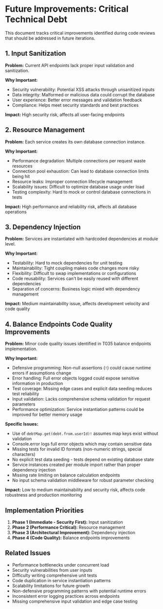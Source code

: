 # Future Improvements: Critical Technical Debt

This document tracks critical improvements identified during code reviews that should be addressed in future iterations.

## 1. Input Sanitization

**Problem:** Current API endpoints lack proper input validation and sanitization.

**Why Important:**
- Security vulnerability: Potential XSS attacks through unsanitized inputs
- Data integrity: Malformed or malicious data could corrupt the database
- User experience: Better error messages and validation feedback
- Compliance: Helps meet security standards and best practices

**Impact:** High security risk, affects all user-facing endpoints

## 2. Resource Management

**Problem:** Each service creates its own database connection instance.

**Why Important:**
- Performance degradation: Multiple connections per request waste resources
- Connection pool exhaustion: Can lead to database connection limits being hit
- Resource leaks: Improper connection lifecycle management
- Scalability issues: Difficult to optimize database usage under load
- Testing complexity: Hard to mock or control database connections in tests

**Impact:** High performance and reliability risk, affects all database operations

## 3. Dependency Injection

**Problem:** Services are instantiated with hardcoded dependencies at module level.

**Why Important:**
- Testability: Hard to mock dependencies for unit testing
- Maintainability: Tight coupling makes code changes more risky
- Flexibility: Difficult to swap implementations or configurations
- Code reusability: Services can't be easily reused with different dependencies
- Separation of concerns: Business logic mixed with dependency management

**Impact:** Medium maintainability issue, affects development velocity and code quality

## 4. Balance Endpoints Code Quality Improvements

**Problem:** Minor code quality issues identified in T035 balance endpoints implementation.

**Why Important:**
- Defensive programming: Non-null assertions (`!`) could cause runtime errors if assumptions change
- Error handling: Full error objects logged could expose sensitive information in production
- Test coverage: Missing edge cases and explicit data seeding reduces test reliability
- Input validation: Lacks comprehensive schema validation for request parameters
- Performance optimization: Service instantiation patterns could be improved for better memory usage

**Specific Issues:**
- Use of `debtMap.get(debt.from.userId)!` assumes map keys exist without validation
- Console.error logs full error objects which may contain sensitive data
- Missing tests for invalid ID formats (non-numeric strings, special characters)
- No explicit test data seeding - tests depend on existing database state
- Service instances created per module import rather than proper dependency injection
- Missing rate limiting on balance calculation endpoints
- No input schema validation middleware for robust parameter checking

**Impact:** Low to medium maintainability and security risk, affects code robustness and production monitoring

## Implementation Priorities

1. **Phase 1 (Immediate - Security First):** Input sanitization
2. **Phase 2 (Performance Critical):** Resource management
3. **Phase 3 (Architectural Improvement):** Dependency injection
4. **Phase 4 (Code Quality):** Balance endpoints improvements

## Related Issues

- Performance bottlenecks under concurrent load
- Security vulnerabilities from user inputs
- Difficulty writing comprehensive unit tests
- Code duplication in service instantiation patterns
- Scalability limitations for future growth
- Non-defensive programming patterns with potential runtime errors
- Inconsistent error logging practices across endpoints
- Missing comprehensive input validation and edge case testing
